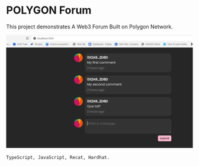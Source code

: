 # POLYGON Forum

This project demonstrates A Web3 Forum Built on Polygon Network.

![Oblivion](forum.jpg)

```shell
TypeScript, JavaScript, Recat, Hardhat.
```
